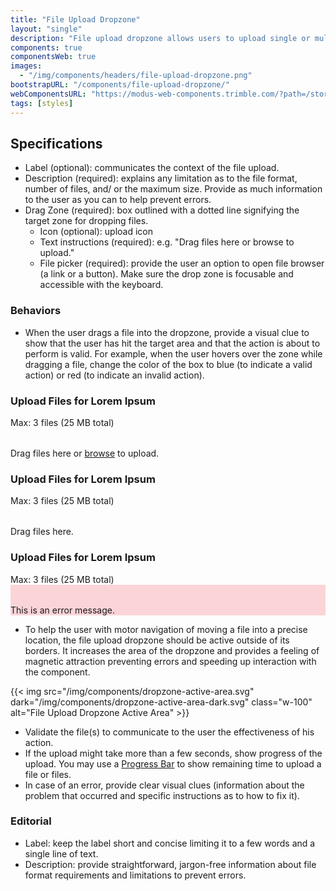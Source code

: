 ```yaml
---
title: "File Upload Dropzone"
layout: "single"
description: "File upload dropzone allows users to upload single or multiple files to the application by dragging and dropping."
components: true
componentsWeb: true
images:
  - "/img/components/headers/file-upload-dropzone.png"
bootstrapURL: "/components/file-upload-dropzone/"
webComponentsURL: "https://modus-web-components.trimble.com/?path=/story/components-file-dropzone--default"
tags: [styles]
---
```


## Specifications

- Label (optional): communicates the context of the file upload.
- Description (required): explains any limitation as to the file format, number of files, and/ or the maximum size. Provide as much information to the user as you can to help prevent errors.
- Drag Zone (required): box outlined with a dotted line signifying the target zone for dropping files.
  - Icon (optional): upload icon
  - Text instructions (required): e.g. "Drag files here or browse to upload."
  - File picker (required): provide the user an option to open file browser (a link or a button). Make sure the drop zone is focusable and accessible with the keyboard.

### Behaviors

- When the user drags a file into the dropzone, provide a visual clue to show that the user has hit the target area and that the action is about to perform is valid. For example, when the user hovers over the zone while dragging a file, change the color of the box to blue (to indicate a valid action) or red (to indicate an invalid action).

<style>
.file-drop-zone.bg-danger {
  background-color: var(--Red-Red-Pale, #FBD4D7) !important;
  border-color: #ab1f26 !important;
}

html[data-bs-theme="dark"] {
  .file-drop-zone div,
  .file-drop-zone svg {
    color: #fff !important;
  }
  .file-drop-zone.bg-danger {
    background-color:  rgba(218, 33, 44, 0.20) !important;
    border-color: var(--Red-Red, #DA212C) !important;
    color: #fff !important;
  }
}
</style>

<div class="p-3 bg-secondary bg-opacity-10 mb-3">
<h3>Upload Files for Lorem Ipsum</h3>
<div class="small fw-bold">Max: 3 files (25 MB total)</div>

<div class="file-drop-zone w-75 bg-secondary bg-opacity-10 mt-1">
  <div class="mt-5 text-center h1">
  <svg class="" width="32" height="32" fill="currentColor"><use xlink:href="/modus-solid-icons.svg#cloud-upload" /></svg>
  </div>
  <div class="mb-5 text-center text-body">
    Drag files here or <a class="text-underline" href="#">browse</a> to upload.
  </div>
</div>
</div>

<div class="p-3 bg-secondary bg-opacity-10 mb-3">
<h3>Upload Files for Lorem Ipsum</h3>
<div class="small fw-bold">Max: 3 files (25 MB total)</div>

<div class="file-drop-zone w-75 bg-primary bg-opacity-10 mt-1 border-primary">
  <div class="mt-5 text-center h1">
  <svg class="text-primary" width="32" height="32" fill="currentColor"><use xlink:href="/modus-solid-icons.svg#cloud-upload" /></svg>
  </div>
  <div class="mb-5 text-center text-primary">
    Drag files here.
  </div>
</div>
</div>

<div class="p-3 bg-secondary bg-opacity-10 mb-3">
<h3>Upload Files for Lorem Ipsum</h3>
<div class="small fw-bold">Max: 3 files (25 MB total)</div>

<div class="file-drop-zone w-75 bg-danger bg-opacity-10 mt-1 border-danger">
  <div class="mt-5 text-center h1">
  <svg class="text-danger" width="32" height="32" fill="currentColor"><use xlink:href="/modus-solid-icons.svg#cloud-upload" /></svg>
  </div>
  <div class="mb-5 text-center text-danger">
    This is an error message.
  </div>
</div>
</div>

- To help the user with motor navigation of moving a file into a precise location, the file upload dropzone should be active outside of its borders. It increases the area of the dropzone and provides a feeling of magnetic attraction preventing errors and speeding up interaction with the component.

{{< img src="/img/components/dropzone-active-area.svg" dark="/img/components/dropzone-active-area-dark.svg" class="w-100" alt="File Upload Dropzone Active Area" >}}

- Validate the file(s) to communicate to the user the effectiveness of his action.
- If the upload might take more than a few seconds, show progress of the upload. You may use a [Progress Bar](/components/web/progress-bars/) to show remaining time to upload a file or files.
- In case of an error, provide clear visual clues (information about the problem that occurred and specific instructions as to how to fix it).

### Editorial

- Label: keep the label short and concise limiting it to a few words and a single line of text.
- Description: provide straightforward, jargon-free information about file format requirements and limitations to prevent errors.
